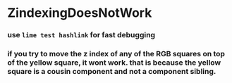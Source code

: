 # ZindexingDoesNotWork

### use `lime test hashlink` for fast debugging

### if you try to move the z index of any of the RGB squares on top of the yellow square, it wont work. that is because the yellow square is a cousin component and not a component sibling.
